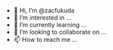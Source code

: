 - 👋 Hi, I’m @zacfukuda
- 👀 I’m interested in ...
- 🌱 I’m currently learning ...
- 💞️ I’m looking to collaborate on ...
- 📫 How to reach me ...

<!---
zacfukuda/zacfukuda is a ✨ special ✨ repository because its `README.md` (this file) appears on your GitHub profile.
You can click the Preview link to take a look at your changes.
--->
